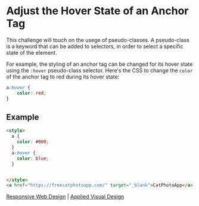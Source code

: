 # Adjust the Hover State of an Anchor Tag

This challenge will touch on the usege of pseudo-classes. A pseudo-class is a keyword that can be added to selectors, in order to select a specific state of the element.

For example, the styling of an anchor tag can be changed for its hover state using the `:hover` pseudo-class selector. Here's the CSS to change the `color` of the anchor tag to red during its hover state:

```css
a:hover {
    color: red;
}
```

## Example

```html
<style>
  a {
    color: #000;
  }
  a:hover {
    color: blue;
  }


</style>
<a href="https://freecatphotoapp.com/" target="_blank">CatPhotoApp</a>
```

[Responsive Web Design](../responsive-web-design.md) | [Applied Visual Design](../applied-visual-design.md)
